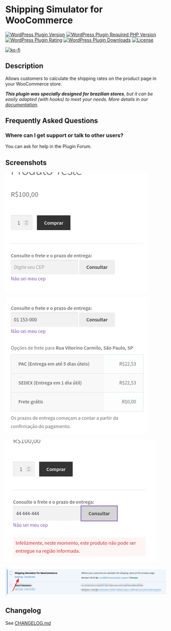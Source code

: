 # Shipping Simulator for WooCommerce

[![WordPress Plugin Version](https://img.shields.io/wordpress/plugin/v/shipping-simulator-for-woocommerce?label=Plugin%20Version&logo=wordpress&style=flat-square)](https://wordpress.org/plugins/shipping-simulator-for-woocommerce/)
[![WordPress Plugin Required PHP Version](https://img.shields.io/wordpress/plugin/required-php/shipping-simulator-for-woocommerce?label=PHP%20Required&logo=php&logoColor=white&style=flat-square)](https://wordpress.org/plugins/shipping-simulator-for-woocommerce/)
[![WordPress Plugin Rating](https://img.shields.io/wordpress/plugin/stars/shipping-simulator-for-woocommerce?label=Plugin%20Rating&logo=wordpress&style=flat-square)](https://wordpress.org/support/plugin/shipping-simulator-for-woocommerce/reviews/)
[![WordPress Plugin Downloads](https://img.shields.io/wordpress/plugin/dt/shipping-simulator-for-woocommerce.svg?label=Downloads&logo=wordpress&style=flat-square)](https://wordpress.org/plugins/shipping-simulator-for-woocommerce/advanced/)
[![License](https://img.shields.io/badge/LICENSE-GPLv3-blue?style=flat-square)](/LICENSE)

[![ko-fi](https://ko-fi.com/img/githubbutton_sm.svg)](https://ko-fi.com/luizbills)

## Description

Allows customers to calculate the shipping rates on the product page in your WooCommerce store.

***This plugin was specially designed for brazilian stores**, but it can be easily adapted (with hooks) to meet your needs. More details in our [documentation](/docs/README.md).*

## Frequently Asked Questions

### Where can I get support or talk to other users?

You can ask for help in the Plugin Forum.

## Screenshots

![Shipping simulator in a product page (in portuguese)](/.wordpress-org/screenshot-1.png)

![Shipping simulator with results (in portuguese)](/.wordpress-org/screenshot-2.png)

![Shipping simulator without results (in portuguese)](/.wordpress-org/screenshot-3.png)

![Settings page link](/.wordpress-org/screenshot-4.png)

## Changelog

See [CHANGELOG.md](/CHANGELOG.md)
